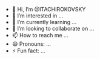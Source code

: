 - 👋 Hi, I’m @ITACHIROKOVSKY
- 👀 I’m interested in ...
- 🌱 I’m currently learning ...
- 💞️ I’m looking to collaborate on ...
- 📫 How to reach me ...
- 😄 Pronouns: ...
- ⚡ Fun fact: ...

<!---
ITACHIROKOVSKY/ITACHIROKOVSKY is a ✨ special ✨ repository because its `README.md` (this file) appears on your GitHub profile.
You can click the Preview link to take a look at your changes.
--->
